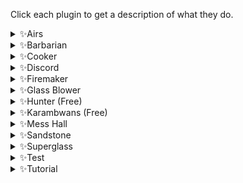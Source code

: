 Click each plugin to get a description of what they do.

<details>
  <summary>✨Airs</summary>
 
***
   
Requirements:
```
* 1 Runecrafting
* Air Talisman or Tiara
* Rune or Pure Essence
* (Optional) Stamina Potions
```

Functionality:
```
Crafts air runes or tiaras.
Walks from Falador east bank to the altar and back.
``` 

***
   
</details>

<details>
  <summary>✨Barbarian</summary>
  
***
  
Requirements:
```
* 20 Fishing
* 15 Cooking
* Fly fishing rod
* Feathers
```

Functionality:
```
Fly fishes trout and salmon at Barbarian village.
Uses the fire to cook the fish.
Drops the fish and repeats.
```  

***
  
</details>

<details>
  <summary>✨Cooker</summary>
  
***
  
Requirements:
```
* Raw food or giant seaweed
* Cooking level for your chosen item
* Tai Bwo Wannai quest for Karambwans
```

Functionality:
```
Cooks raw food at any bank and range/fire.
Rogues' Den is supported.
Giant Seaweed is supported.
```  

***
  
</details>

<details>
  <summary>✨Discord</summary>
  
***
  
Requirements:
```
* A Discord server
```

Functionality:
```
Provides in game updates from your character.
See more info in this specific page.
https://github.com/Elli-tt/el-plugins/wiki/El-Discord
```  

***
  
</details>

<details>
  <summary>✨Firemaker</summary>
  
***
  
Requirements:
```
* Tinderbox and logs
* (Optional) Fire and law runes
* (Optional) Staff giving air runes
```

Functionality:
```
Creates lines of fires starting from Varrock West bank.
Teleports you to the Varrock fountain.
Or alternatively, walks you to Varrock fountain.
```  

***
  
</details>


<details>
  <summary>✨Glass Blower</summary>
    
***
  
Requirements:
```
* Glassblowing pipe
* Molten glass
```

Functionality:
```
Blows various glass items for you.
Start near a bank booth or the Grand Exchange.
``` 

***
   
</details>

<details>
  <summary>✨Hunter (Free)</summary>
  
***
  
Requirements:
```
* (Birds) Bird traps
* (Salamanders) Small fishing nets and rope
* (Falconry) Coins
* Make sure you have plenty of traps with you
```

Functionality:
```
* (Birds) Catches low level birds.
* (Salamanders) Catches Swamp Lizards or Red Salamanders.
* (Falconry) Catches kebbits at the Falconry.
```  

***
  
</details>

<details>
  <summary>✨Karambwans (Free)</summary>
  
***
  
Requirements:
```
* Tai Bwo Wannai quest
* 65 Fishing
* Karambwan vessel
* Raw karambwanji
* Lost City quest
* Fairy tale II started (access to Fairy Rings unlocked)
```

Functionality:
```
Catches Karambwans off the shore of Karamja.
Uses fairy rings to teleport to Zanaris.
Banks Karambwans in Zanaris then travels back to Karamja.
```  

***
  
</details>


<details>
  <summary>✨Mess Hall</summary>
  
***
  
Requirements:
```
* 45% Hosidius favour
* 20 Cooking
* Empty inventory
```

Functionality:
```
Creates dishes at the Hosidius Mess Hall.
Hops worlds to ensure maximum points.
```  

***
  
</details>

<details>
  <summary>✨Sandstone</summary>
  
***
  
Requirements:
```
* Pickaxe
* Coins
* (Optional) Humidify runes
* (Optional) Waterskins
```

Functionality:
```
Mines sandstone in the desert quarry.
Deposits sandstone in the grinder.
Casts humidify when out of waterskin sips.
```  

***
  
</details>

<details>
  <summary>✨Superglass</summary>
  
***
  
Requirements:
```
* 78 Magic
* Lunar Diplomacy quest
* Giant seaweed
* Buckets of sandstone
* Astral runes
* Staff of air and tome of fire
* OR smoke battlestaff
```

Functionality:
```
Withdraws seaweed and sand from your bank.
Casts the superglass make spell.
Banks your molten glass.
Picks up any excess glass from the ground.
```  

Setup: [Link to Superglass setup guide](https://github.com/Elli-tt/el-plugins/wiki/superglassmaker:-setup-guide)
```
This plugin has a setup guide, click the above link to access it.
```  

***
  
</details>



<details>
  <summary>✨Test</summary>
  
***
  
Requirements:
```
* 
```

Functionality:
```

```  

***
  
</details>

<details>
  <summary>✨Tutorial</summary>
  
***
  
Requirements:
```
* An already registered account on the RS website
```

Functionality:
```
Completes tutorial island for you.
Ironman modes are supported.
Custom bank pin supported.
``` 

***
   
</details>